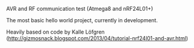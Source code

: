AVR and RF communication test (Atmega8 and nRF24L01+)

The most basic hello world project, currently in development.

Heavily based on code by Kalle Löfgren (http://gizmosnack.blogspot.com/2013/04/tutorial-nrf24l01-and-avr.html)

